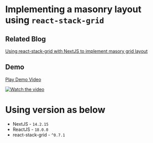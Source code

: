 # Implementing a masonry layout using `react-stack-grid`

## Related Blog
[Using react-stack-grid with NextJS to implement masory grid layout](https://toofancoder.com/blog/masory-grid-layout-using-react-static-grid-with-nextjs?utm_source=github)

## Demo

[Play Demo Video](https://youtu.be/Qs8zKTzuyCw)

[![Watch the video](https://github.com/jaydeepw/example-react-stack-grid/blob/main/media/demo.gif?raw=true)](https://youtu.be/Qs8zKTzuyCw)

# Using version as below
- NextJS - `14.2.15`
- ReactJS - `18.0.0`
- react-stack-grid - `^0.7.1`
